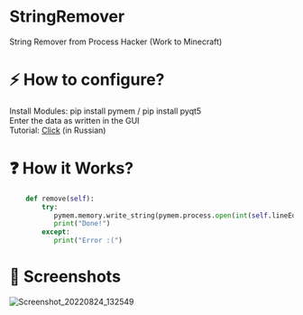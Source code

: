 # StringRemover
String Remover from Process Hacker (Work to Minecraft)

# ⚡ How to configure?
Install Modules: pip install pymem / pip install pyqt5  
Enter the data as written in the GUI  
Tutorial: [Click](https://www.youtube.com/watch?v=aGYK2wzY4so) (in Russian)

# ❓ How it Works?
```python
    def remove(self):
        try:
           pymem.memory.write_string(pymem.process.open(int(self.lineEdit.text(), 0)), int(self.lineEdit_2.text(), 0), bytes(int(self.lineEdit_3.text(), 0)))
           print("Done!")
        except:
           print("Error :(")
``` 

# 📱 Screenshots
![Screenshot_20220824_132549](https://user-images.githubusercontent.com/100863585/186395757-820ed4ab-5115-4db6-9970-76d1369b8505.png)
